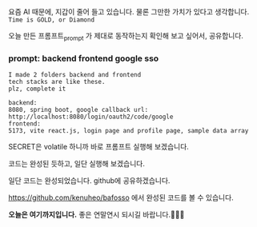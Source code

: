 요즘 AI 때문에, 지갑이 줄어 들고 있습니다.
물론 그만한 가치가 있다고 생각합니다.
`Time is GOLD, or Diamond`

오늘 만든 프롬프트<sub>prompt</sub> 가 제대로 동작하는지 확인해 보고 싶어서, 공유합니다.

### prompt: backend frontend google sso
```
I made 2 folders backend and frontend
tech stacks are like these.
plz, complete it

backend:
8080, spring boot, google callback url: http://localhost:8080/login/oauth2/code/google
frontend:
5173, vite react.js, login page and profile page, sample data array
```

SECRET은 volatile 하니까 바로 프롬프트 실행해 보겠습니다.

코드는 완성된 듯하고, 일단 실행해 보겠습니다.

일단 코드는 완성되었습니다.
github에 공유하겠습니다.

https://github.com/kenuheo/bafosso
에서 완성된 코드를 볼 수 있습니다.

**오늘은 여기까지입니다.**
좋은 연말연시 되시길 바랍니다.🙇🏻‍♂️
